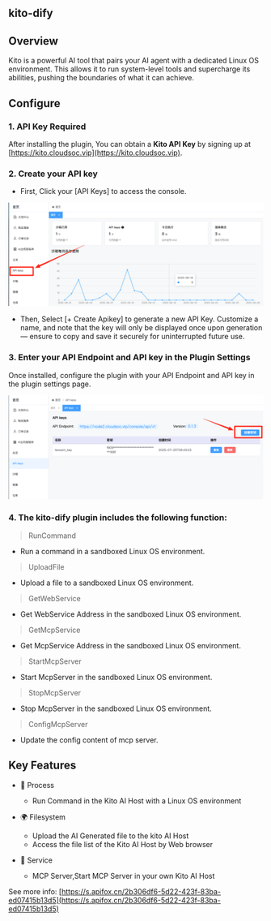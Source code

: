 ## kito-dify

## Overview
Kito is a powerful AI tool that pairs your AI agent with a dedicated Linux OS environment. This allows it to run system-level tools and supercharge its abilities, pushing the boundaries of what it can achieve.

## Configure

### 1. API Key Required

After installing the plugin, You can obtain a **Kito API Key** by signing up at [https://kito.cloudsoc.vip](https://kito.cloudsoc.vip).



### 2. Create your API key

+ First, Click your [API Keys] to access the console.

![alt text](image-1.png)

+ Then, Select [+ Create Apikey] to generate a new API Key. Customize a name, and note that the key will only be displayed once upon generation — ensure to copy and save it securely for uninterrupted future use.

### 3. Enter your API Endpoint and API key in the Plugin Settings

Once installed, configure the plugin with your API Endpoint and API key in the plugin settings page.

![alt text](image-2.png)

### 4. The kito-dify plugin includes the following function:

> RunCommand  
+  Run a command in a sandboxed Linux OS environment.

>UploadFile
+ Upload a file to a sandboxed Linux OS environment.

> GetWebService
+ Get WebService Address in the sandboxed Linux OS environment.

> GetMcpService
+ Get McpService Address in the sandboxed Linux OS environment.

> StartMcpServer
+ Start McpServer in the sandboxed Linux OS environment.

> StopMcpServer
+ Stop McpServer in the sandboxed Linux OS environment.

> ConfigMcpServer
+ Update the config content of mcp server.

## Key Features
* 🧠 Process 
    - Run Command in the Kito AI Host with a Linux OS environment

* 🌍 Filesystem 
    - Upload the AI Generated file to the kito AI Host
    - Access the file list of the Kito AI Host by Web browser

* 🚀 Service
    - MCP Server,Start MCP Server in your own Kito AI Host


See more info: [https://s.apifox.cn/2b306df6-5d22-423f-83ba-ed07415b13d5](https://s.apifox.cn/2b306df6-5d22-423f-83ba-ed07415b13d5)  


